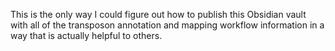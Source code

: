 This is the only way I could figure out how to publish this Obsidian vault with all of the transposon annotation and mapping workflow information in a way that is actually helpful to others.
